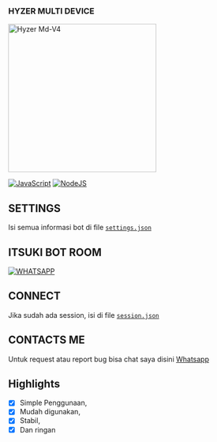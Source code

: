 
### HYZER MULTI DEVICE
<img src="https://telegra.ph/file/1f459d3687bb2b2164c0c.jpg" alt="Hyzer Md-V4" width="300" />

[![JavaScript](https://img.shields.io/badge/JavaScript-d6cc0f?style=for-the-badge&logo=javascript&logoColor=white)](https://javascript.com) [![NodeJS](https://img.shields.io/badge/Node.js-43853D?style=for-the-badge&logo=node.js&logoColor=white)](https://nodejs.org/)

## SETTINGS

Isi semua informasi bot di file [`settings.json`](https://github.com/Hyzerr/Hyzer-MD-V4/blob/master/global/settings.json)<br />

## ITSUKI BOT ROOM
[![WHATSAPP](https://img.shields.io/badge/WhatsApp%20Group-25D366?style=for-the-badge&logo=whatsapp&logoColor=white)](https://chat.whatsapp.com/IxBejqgYlXKENKPJsF7EOP) 

## CONNECT

Jika sudah ada session, isi di file [`session.json`](https://github.com/Hyzerr/Hyzer-MD-V4/blob/main/system/connect/session.json)<br />

## CONTACTS ME

Untuk request atau report bug bisa chat saya disini [Whatsapp](https://wa.me/6287768886148)

## Highlights

-   [x] Simple Penggunaan,
-   [x] Mudah digunakan,
-   [x] Stabil,
-   [x] Dan ringan
